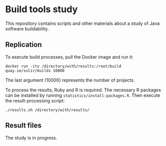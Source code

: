 # Build tools study

This repository contains scripts and other materials about a study of Java software buildability.

## Replication

To execute build processes, pull the Docker image and run it:
```
docker run -itv /directory/with/results:/root/build quay.io/sulir/builds 10000
```
The last argument (10000) represents the number of projects.

To process the results, Ruby and R is required. The necessary R packages can be installed by running `statistics/install-packages.R`. Then execute the result-processing script:
```
./results.sh /directory/with/results/
```

## Result files

The study is in progress.